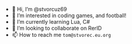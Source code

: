 - 👋 Hi, I’m @stvorcuz69
- 👀 I’m interested in coding games, and football!
- 🌱 I’m currently learning Lua, C#
- 💞️ I’m looking to collaborate on RerID
- 📫 How to reach me `tom@stvorec.eu.org`

<!---
stvorcuz69/stvorcuz69 is a ✨ special ✨ repository because its `README.md` no way!
You can click the Preview link to take a look at your changes.
--->
